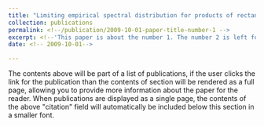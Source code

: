 ```yaml
---
title: "Limiting empirical spectral distribution for products of rectangular matrices"
collection: publications
permalink: <!--/publication/2009-10-01-paper-title-number-1 -->
excerpt: <!--'This paper is about the number 1. The number 2 is left for future work.'-->
date: <!-- 2009-10-01-->

---
```


The contents above will be part of a list of publications, if the user clicks the link for the publication than the contents of section will be rendered as a full page, allowing you to provide more information about the paper for the reader. When publications are displayed as a single page, the contents of the above "citation" field will automatically be included below this section in a smaller font.
